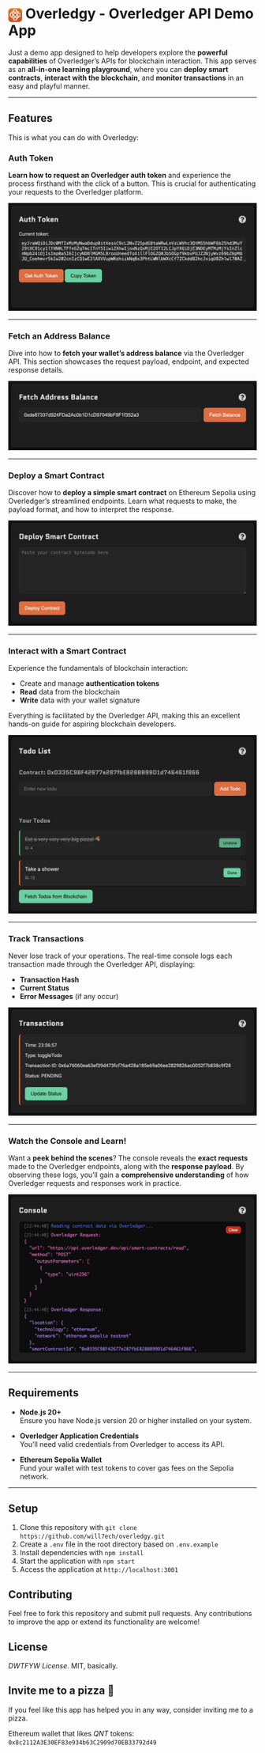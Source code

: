 # <img src="/public/assets/images/icon-overledgy-transparent.png" width="28" height="28" align="center"> Overledgy - Overledger API Demo App

Just a demo app designed to help developers explore the **powerful capabilities** of Overledger’s APIs for blockchain interaction. This app serves as an **all-in-one learning playground**, where you can  **deploy smart contracts**, **interact with the blockchain**, and **monitor transactions** in an easy and playful manner.

---

## Features

This is what you can do with Overledgy:

### Auth Token

**Learn how to request an Overledger auth token** and experience the process firsthand with the click of a button. This is crucial for authenticating your requests to the Overledger platform.

![Generate Auth token](/screenshots/screenshot-auth-token.png)

---

### Fetch an Address Balance

Dive into how to **fetch your wallet’s address balance** via the Overledger API. This section showcases the request payload, endpoint, and expected response details.

![Fetch Address Balance](/screenshots/screenshot-fetch-balance.png)

---

### Deploy a Smart Contract

Discover how to **deploy a simple smart contract** on Ethereum Sepolia using Overledger’s streamlined endpoints. Learn what requests to make, the payload format, and how to interpret the response.

![Deploy a Smart Contract](/screenshots/screenshot-deploy-contract.png)

---

### Interact with a Smart Contract

Experience the fundamentals of blockchain interaction:
- Create and manage **authentication tokens**
- **Read** data from the blockchain
- **Write** data with your wallet signature

Everything is facilitated by the Overledger API, making this an excellent hands-on guide for aspiring blockchain developers.

![Interact with a Smart Contract](/screenshots/screenshot-todo-list.png)

---

### Track Transactions

Never lose track of your operations. The real-time console logs each transaction made through the Overledger API, displaying:
- **Transaction Hash**
- **Current Status**
- **Error Messages** (if any occur)

![Transactions](/screenshots/screenshot-transactions.png)

---

### Watch the Console and Learn!

Want a **peek behind the scenes**? The console reveals the **exact requests** made to the Overledger endpoints, along with the **response payload**. By observing these logs, you’ll gain a **comprehensive understanding** of how Overledger requests and responses work in practice.

![Console](/screenshots/screenshot-console.png)

---

## Requirements

- **Node.js 20+**  
  Ensure you have Node.js version 20 or higher installed on your system.

- **Overledger Application Credentials**  
  You’ll need valid credentials from Overledger to access its API.

- **Ethereum Sepolia Wallet**  
  Fund your wallet with test tokens to cover gas fees on the Sepolia network.

---

## Setup

1. Clone this repository with `git clone https://github.com/will7ech/overledgy.git`
2. Create a `.env` file in the root directory based on `.env.example`
3. Install dependencies with `npm install`
4. Start the application with `npm start`
5. Access the application at `http://localhost:3001`

## Contributing

Feel free to fork this repository and submit pull requests. Any contributions to improve the app or extend its functionality are welcome!

## License

_DWTFYW License_. MIT, basically.

## Invite me to a pizza 🍕

If you feel like this app has helped you in any way, consider inviting me to a pizza.

Ethereum wallet that likes _QNT_ tokens: `0x8c2112A3E30EF83e934b63C2909d70EB33792d49`